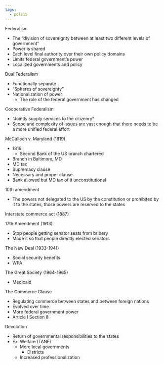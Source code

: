 ```yaml
---
tags:
  - pols15
---
```


Federalism

- The  “division of sovereignty between at least two different levels of government”
- Power is shared
- Each level final authority over their own policy domains
- Limits federal government’s power
- Localized governments and policy

Dual Federalism

- Functionally separate
- “Spheres of sovereignty”
- Nationalization of power
  - The role of the federal government has changed

Cooperative Federalism

- “Jointly supply services to the citizenry” 
- Scope and complexity of issues are vast enough that there needs to be a more unified federal effort

McCulloch v. Maryland (1819)

- 1816
  - Second Bank of the US branch chartered
- Branch in Baltimore, MD
- MD tax
- Supremacy clause
- Necessary and proper clause
- Bank allowed but MD tax of it unconstitutional

10th amendment

- The powers not delegated to the US by the constitution or prohibited by it to the states, those powers are reserved to the states

Interstate commerce act (1887)

17th Amendment (1913)

- Stop people getting senator seats from bribery
- Made it so that people directly elected senators

The New Deal (1933-1941)

- Social security benefits 
- WPA

The Great Society (1964-1965)

- Medicaid

The Commerce Clause

- Regulating commerce between states and between foreign nations
- Evolved over time
- More federal government power
- Article I Section 8

Devolution

- Return of governmental responsibilities to the states
- Ex. Welfare (TANF)
  - More local governments
    - Districts
  - Increased professionalization

